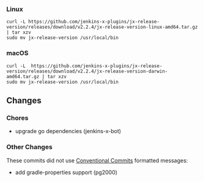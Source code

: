### Linux

```shell
curl -L https://github.com/jenkins-x-plugins/jx-release-version/releases/download/v2.2.4/jx-release-version-linux-amd64.tar.gz | tar xzv 
sudo mv jx-release-version /usr/local/bin
```

### macOS

```shell
curl -L  https://github.com/jenkins-x-plugins/jx-release-version/releases/download/v2.2.4/jx-release-version-darwin-amd64.tar.gz | tar xzv
sudo mv jx-release-version /usr/local/bin
```

## Changes

### Chores

* upgrade go dependencies (jenkins-x-bot)

### Other Changes

These commits did not use [Conventional Commits](https://conventionalcommits.org/) formatted messages:

* add gradle-properties support (pg2000)
